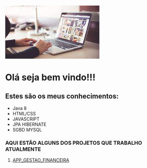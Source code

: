 ![OLÁ!](https://github.com/Michael365-Soares/Michael365-Soares/blob/main/download.jpg)   

# Olá seja bem vindo!!!  
## Estes são os meus conhecimentos:

* Java 8
* HTML/CSS
* JAVASCRIPT
* JPA HIBERNATE
* SGBD MYSQL  

### **AQUI ESTÃO ALGUNS DOS PROJETOS QUE TRABALHO ATUALMENTE**  
1. [APP_GESTAO_FINANCEIRA](https://github.com/Michael365-Soares/)
